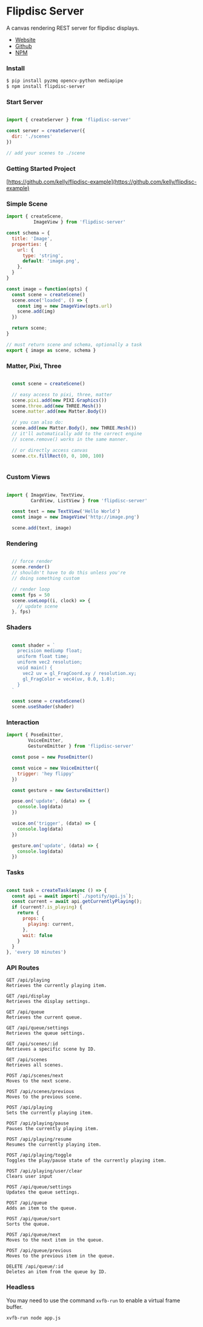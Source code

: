 # Flipdisc Server

A canvas rendering REST server for flipdisc displays.

- [Website](https://flipdisc.io/)
- [Github](http://www.github.com/kelly/flipdisc-server)
- [NPM](https://www.npmjs.com/package/flipdisc-server)

### Install

```bash
$ pip install pyzmq opencv-python mediapipe
$ npm install flipdisc-server
```


### Start Server

```js

import { createServer } from 'flipdisc-server' 

const server = createServer({
  dir: './scenes'
})

// add your scenes to ./scene

```

### Getting Started Project

[https://github.com/kelly/flipdisc-example](https://github.com/kelly/flipdisc-example)


### Simple Scene 

```js
import { createScene, 
          ImageView } from 'flipdisc-server'

const schema = {
  title: 'Image',
  properties: {
    url: {
      type: 'string',
      default: 'image.png',
    },
  }
}

const image = function(opts) {
  const scene = createScene()
  scene.once('loaded', () => {
    const img = new ImageView(opts.url)
    scene.add(img)
  })

  return scene;
}

// must return scene and schema, optionally a task
export { image as scene, schema }
```



### Matter, Pixi, Three

```js

  const scene = createScene()

  // easy access to pixi, three, matter
  scene.pixi.add(new PIXI.Graphics())
  scene.three.add(new THREE.Mesh())
  scene.matter.add(new Matter.Body())

  // you can also do:
  scene.add(new Matter.Body(), new THREE.Mesh())
  // it'll automatically add to the correct engine
  // scene.remove() works in the same manner.

  // or directly access canvas
  scene.ctx.fillRect(0, 0, 100, 100)
  
```

### Custom Views

```js

import { ImageView, TextView, 
         CardView, ListView } from 'flipdisc-server'

  const text = new TextView('Hello World')
  const image = new ImageView('http://image.png')

  scene.add(text, image)

```


### Rendering

```js

  // force render
  scene.render()
  // shouldn't have to do this unless you're 
  // doing something custom

  // render loop
  const fps = 50
  scene.useLoop((i, clock) => {
    // update scene
  }, fps)

```

### Shaders

```js

  const shader = `
    precision mediump float;
    uniform float time;
    uniform vec2 resolution;
    void main() {
      vec2 uv = gl_FragCoord.xy / resolution.xy;
      gl_FragColor = vec4(uv, 0.0, 1.0);
    }
  `

  const scene = createScene()
  scene.useShader(shader)

```

### Interaction

```js
import { PoseEmitter, 
        VoiceEmitter, 
        GestureEmitter } from 'flipdisc-server'

  const pose = new PoseEmitter()

  const voice = new VoiceEmitter({
    trigger: 'hey flippy'
  })

  const gesture = new GestureEmitter()

  pose.on('update', (data) => {
    console.log(data)
  })

  voice.on('trigger', (data) => {
    console.log(data)
  })

  gesture.on('update', (data) => {
    console.log(data)
  })

```

### Tasks

```js

const task = createTask(async () => {
  const api = await import(`./spotify/api.js`);
  const current = await api.getCurrentlyPlaying();
  if (current?.is_playing) {
    return {
      props: {
        playing: current,
      },
      wait: false
    }
  }
}, 'every 10 minutes')


```

### API Routes

```
GET /api/playing
Retrieves the currently playing item.

GET /api/display
Retrieves the display settings.

GET /api/queue
Retrieves the current queue.

GET /api/queue/settings
Retrieves the queue settings.

GET /api/scenes/:id
Retrieves a specific scene by ID.

GET /api/scenes
Retrieves all scenes.

POST /api/scenes/next
Moves to the next scene.

POST /api/scenes/previous
Moves to the previous scene.

POST /api/playing
Sets the currently playing item.

POST /api/playing/pause
Pauses the currently playing item.

POST /api/playing/resume
Resumes the currently playing item.

POST /api/playing/toggle
Toggles the play/pause state of the currently playing item.

POST /api/playing/user/clear
Clears user input

POST /api/queue/settings
Updates the queue settings.

POST /api/queue
Adds an item to the queue.

POST /api/queue/sort
Sorts the queue.

POST /api/queue/next
Moves to the next item in the queue.

POST /api/queue/previous
Moves to the previous item in the queue.

DELETE /api/queue/:id
Deletes an item from the queue by ID.
```

### Headless

You may need to use the command `xvfb-run` to enable a virtual frame buffer. 

```bash
xvfb-run node app.js
```